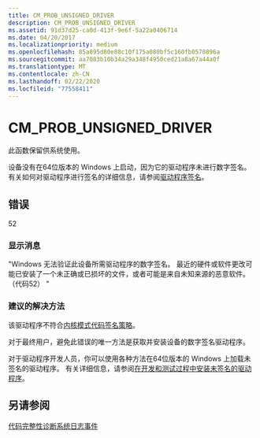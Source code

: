 ```yaml
---
title: CM_PROB_UNSIGNED_DRIVER
description: CM_PROB_UNSIGNED_DRIVER
ms.assetid: 91d37d25-ca0d-413f-9e6f-5a22a0406714
ms.date: 04/20/2017
ms.localizationpriority: medium
ms.openlocfilehash: 85a895d80e88c10f175a080bf5c160fb0570896a
ms.sourcegitcommit: aa7083b10b34a29a348f4950ced21a8a67a44a0f
ms.translationtype: MT
ms.contentlocale: zh-CN
ms.lasthandoff: 02/22/2020
ms.locfileid: "77558411"
---
```

# <a name="cm_prob_unsigned_driver"></a>CM_PROB_UNSIGNED_DRIVER

此函数保留供系统使用。

设备没有在64位版本的 Windows 上启动，因为它的驱动程序未进行数字签名。 有关如何对驱动程序进行签名的详细信息，请参阅[驱动程序签名](driver-signing.md)。

## <a name="error"></a>错误

52

### <a name="display-message"></a>显示消息

"Windows 无法验证此设备所需驱动程序的数字签名。 最近的硬件或软件更改可能已安装了一个未正确或已损坏的文件，或者可能是来自未知来源的恶意软件。 （代码52） "

### <a name="recommended-resolution"></a>建议的解决方法

该驱动程序不符合[内核模式代码签名策略](kernel-mode-code-signing-policy--windows-vista-and-later-.md)。

对于最终用户，避免此错误的唯一方法是获取并安装设备的数字签名驱动程序。

对于驱动程序开发人员，你可以使用各种方法在64位版本的 Windows 上加载未签名的驱动程序。 有关详细信息，请参阅[在开发和测试过程中安装未签名的驱动程序](installing-an-unsigned-driver-during-development-and-test.md)。

## <a name="see-also"></a>另请参阅

[代码完整性诊断系统日志事件](https://docs.microsoft.com/windows-hardware/drivers/install/code-integrity-diagnostic-system-log-events)
